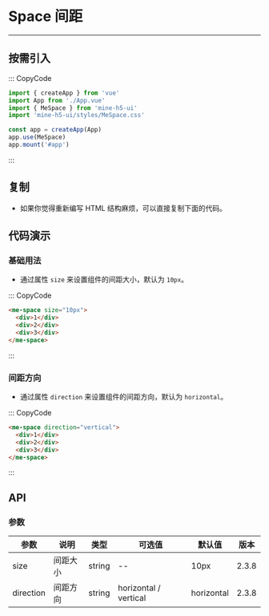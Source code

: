 # Space 间距

---

## 按需引入

::: CopyCode

```js
import { createApp } from 'vue'
import App from './App.vue'
import { MeSpace } from 'mine-h5-ui'
import 'mine-h5-ui/styles/MeSpace.css'

const app = createApp(App)
app.use(MeSpace)
app.mount('#app')
```

:::

## 复制

- 如果你觉得重新编写 HTML 结构麻烦，可以直接复制下面的代码。

## 代码演示

### 基础用法

- 通过属性 `size` 来设置组件的间距大小，默认为 `10px`。

::: CopyCode

```html
<me-space size="10px">
  <div>1</div>
  <div>2</div>
  <div>3</div>
</me-space>
```

:::

### 间距方向

- 通过属性 `direction` 来设置组件的间距方向，默认为 `horizontal`。

::: CopyCode

```html
<me-space direction="vertical">
  <div>1</div>
  <div>2</div>
  <div>3</div>
</me-space>
```

:::

## API

### 参数

| 参数      | 说明     | 类型   | 可选值                | 默认值     | 版本  |
| --------- | -------- | ------ | --------------------- | ---------- | ----- |
| size      | 间距大小 | string | --                    | 10px       | 2.3.8 |
| direction | 间距方向 | string | horizontal / vertical | horizontal | 2.3.8 |
